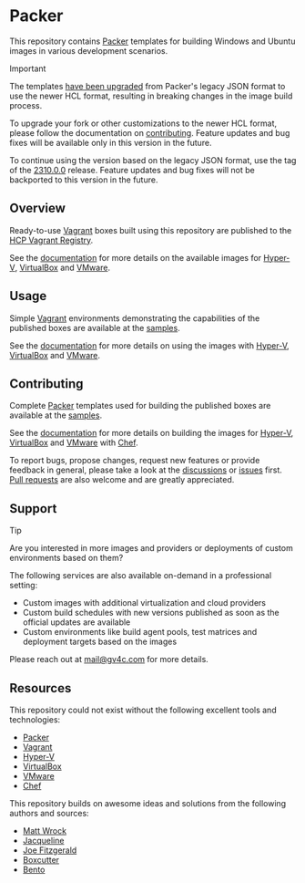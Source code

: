 # Packer

This repository contains [Packer] templates for building Windows and Ubuntu images in various development scenarios.

> [!IMPORTANT]  
> The templates [have been upgraded][PackerJSONToHCL] from Packer's legacy JSON format to use the newer HCL format, resulting in breaking changes in the image build process.  
>  
> To upgrade your fork or other customizations to the newer HCL format, please follow the documentation on [contributing]. Feature updates and bug fixes will be available only in this version in the future.
>  
> To continue using the version based on the legacy JSON format, use the tag of the [2310.0.0][LastJSONRelease] release. Feature updates and bug fixes will not be backported to this version in the future.

[PackerJSONToHCL]: https://developer.hashicorp.com/packer/docs/templates/json_to_hcl
[Contributing]: #contributing
[LastJSONRelease]: https://github.com/gusztavvargadr/packer/tree/2310.0.0

## Overview

Ready-to-use [Vagrant] boxes built using this repository are published to the [HCP Vagrant Registry][VagrantBoxes].

See the [documentation][DocumentationOverview] for more details on the available images for [Hyper-V], [VirtualBox] and [VMware].

[VagrantBoxes]: https://portal.cloud.hashicorp.com/vagrant/discover/gusztavvargadr

[DocumentationOverview]: ./samples/README.md#overview

## Usage

Simple [Vagrant] environments demonstrating the capabilities of the published boxes are available at the [samples][Samples].

See the [documentation][DocumentationUsage] for more details on using the images with [Hyper-V], [VirtualBox] and [VMware].

[DocumentationUsage]: ./samples/README.md#usage

## Contributing

Complete [Packer] templates used for building the published boxes are available at the [samples][Samples].

See the [documentation][DocumentationContributing] for more details on building the images for [Hyper-V], [VirtualBox] and [VMware] with [Chef].

To report bugs, propose changes, request new features or provide feedback in general, please take a look at the [discussions] or [issues] first. [Pull requests] are also welcome and are greatly appreciated.

[DocumentationContributing]: ./samples/README.md#contributing

[Discussions]: https://github.com/gusztavvargadr/packer/discussions
[Issues]: https://github.com/gusztavvargadr/packer/issues
[Pull requests]: https://github.com/gusztavvargadr/packer/pulls

## Support

> [!TIP]
> Are you interested in more images and providers or deployments of custom environments based on them?  
>  
> The following services are also available on-demand in a professional setting:  
>  
> - Custom images with additional virtualization and cloud providers
> - Custom build schedules with new versions published as soon as the official updates are available
> - Custom environments like build agent pools, test matrices and deployment targets based on the images
>  
> Please reach out at [mail@gv4c.com][MailTo] for more details.

[MailTo]: mailto:mail@gv4c.com

## Resources

This repository could not exist without the following excellent tools and technologies:

- [Packer]
- [Vagrant]
- [Hyper-V]
- [VirtualBox]
- [VMware]
- [Chef]

This repository builds on awesome ideas and solutions from the following authors and sources:

- [Matt Wrock]
- [Jacqueline]
- [Joe Fitzgerald]
- [Boxcutter]
- [Bento]

[Resources]: #resources

[Packer]: https://www.packer.io
[Vagrant]: https://www.vagrantup.com
[Hyper-V]: https://learn.microsoft.com/en-us/virtualization/
[VirtualBox]: https://www.virtualbox.org
[VMware]: https://www.vmware.com/products/workstation-pro.html
[Chef]: https://www.chef.io

[Matt Wrock]: https://github.com/mwrock/packer-templates
[Jacqueline]: https://github.com/jacqinthebox/packer-templates
[Joe Fitzgerald]: https://github.com/joefitzgerald/packer-windows
[Boxcutter]: https://github.com/boxcutter/windows
[Bento]: https://github.com/chef/bento

[Samples]: ./samples
